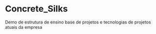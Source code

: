 # Concrete_Silks
Demo de estrutura  de ensino base de projetos e tecnologias de projetos atuais da empresa
